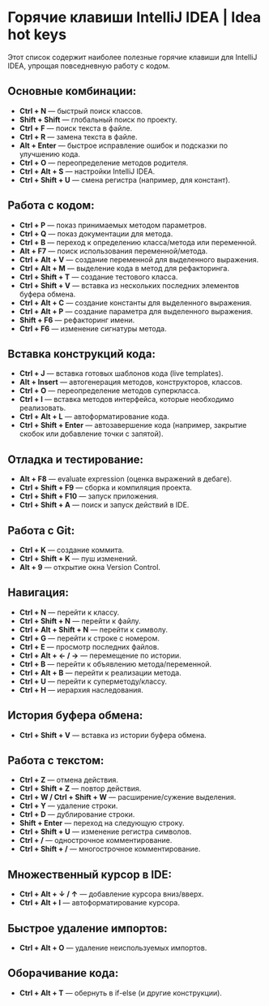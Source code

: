 # Горячие клавиши IntelliJ IDEA | Idea hot keys

Этот список содержит наиболее полезные горячие клавиши для IntelliJ IDEA, упрощая повседневную работу с кодом.

## Основные комбинации:

- **Ctrl + N** — быстрый поиск классов.
- **Shift + Shift** — глобальный поиск по проекту.
- **Ctrl + F** — поиск текста в файле.
- **Ctrl + R** — замена текста в файле.
- **Alt + Enter** — быстрое исправление ошибок и подсказки по улучшению кода.
- **Ctrl + O** — переопределение методов родителя.
- **Ctrl + Alt + S** — настройки IntelliJ IDEA.
- **Ctrl + Shift + U** — смена регистра (например, для констант).

## Работа с кодом:

- **Ctrl + P** — показ принимаемых методом параметров.
- **Ctrl + Q** — показ документации для метода.
- **Ctrl + B** — переход к определению класса/метода или переменной.
- **Alt + F7** — поиск использования переменной/метода.
- **Ctrl + Alt + V** — создание переменной для выделенного выражения.
- **Ctrl + Alt + M** — выделение кода в метод для рефакторинга.
- **Ctrl + Shift + T** — создание тестового класса.
- **Ctrl + Shift + V** — вставка из нескольких последних элементов буфера обмена.
- **Ctrl + Alt + C** — создание константы для выделенного выражения.
- **Ctrl + Alt + P** — создание параметра для выделенного выражения.
- **Shift + F6** — рефакторинг имени.
- **Ctrl + F6** — изменение сигнатуры метода.

## Вставка конструкций кода:

- **Ctrl + J** — вставка готовых шаблонов кода (live templates).
- **Alt + Insert** — автогенерация методов, конструкторов, классов.
- **Ctrl + O** — переопределение методов суперкласса.
- **Ctrl + I** — вставка методов интерфейса, которые необходимо реализовать.
- **Ctrl + Alt + L** — автоформатирование кода.
- **Ctrl + Shift + Enter** — автозавершение кода (например, закрытие скобок или добавление точки с запятой).

## Отладка и тестирование:

- **Alt + F8** — evaluate expression (оценка выражений в дебаге).
- **Ctrl + Shift + F9** — сборка и компиляция проекта.
- **Ctrl + Shift + F10** — запуск приложения.
- **Ctrl + Shift + A** — поиск и запуск действий в IDE.

## Работа с Git:

- **Ctrl + K** — создание коммита.
- **Ctrl + Shift + K** — пуш изменений.
- **Alt + 9** — открытие окна Version Control.

## Навигация:

- **Ctrl + N** — перейти к классу.
- **Ctrl + Shift + N** — перейти к файлу.
- **Ctrl + Alt + Shift + N** — перейти к символу.
- **Ctrl + G** — перейти к строке с номером.
- **Ctrl + E** — просмотр последних файлов.
- **Ctrl + Alt + ← / →** — перемещение по истории.
- **Ctrl + B** — перейти к объявлению метода/переменной.
- **Ctrl + Alt + B** — перейти к реализации метода.
- **Ctrl + U** — перейти к суперметоду/классу.
- **Ctrl + H** — иерархия наследования.

## История буфера обмена:

- **Ctrl + Shift + V** — вставка из истории буфера обмена.

## Работа с текстом:

- **Ctrl + Z** — отмена действия.
- **Ctrl + Shift + Z** — повтор действия.
- **Ctrl + W / Ctrl + Shift + W** — расширение/сужение выделения.
- **Ctrl + Y** — удаление строки.
- **Ctrl + D** — дублирование строки.
- **Shift + Enter** — переход на следующую строку.
- **Ctrl + Shift + U** — изменение регистра символов.
- **Ctrl + /** — однострочное комментирование.
- **Ctrl + Shift + /** — многострочное комментирование.

## Множественный курсор в IDE:

- **Ctrl + Alt + ↓ / ↑** — добавление курсора вниз/вверх.
- **Ctrl + Alt + I** — автоформатирование курсора.

## Быстрое удаление импортов:

- **Ctrl + Alt + O** — удаление неиспользуемых импортов.

## Оборачивание кода:

- **Ctrl + Alt + T** — обернуть в if-else (и другие конструкции).
